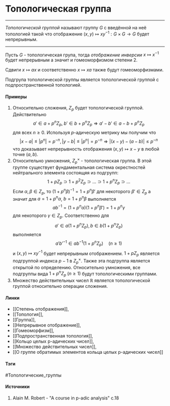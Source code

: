 # Топологическая группа
***
*Топологической группой* называют группу $G$ с введённой на неё топологией такой что отображение $(x,y)\mapsto xy^{-1}:G\times G\to G$ будет непрерывным.
***
Пусть $G$ - топологическая група, тогда *отображение инверсии* $x\mapsto x^{-1}$ будет непрерывным а значит и гомеоморфизмом степени $2$.

Сдвиги $x\mapsto ax$ и соответственно $x\mapsto xa$ также будут гомеоморфизмами. 

Подгрупа топологической группы является топологической группой с подпространственной топологией.
#### Примеры
1. Относительно сложения, $Z_{p}$ будет топологической группой. Действительно
   $$
   a'\in a+p^{n}Z_{p},\;b'\in b+p^{n}Z_{p}\Longrightarrow a'-b'\in a-b+p^{n}Z_{p}
   $$
   для всех $n\ge0$. Используя $p$-адическую метрику мы получим что
   $$
   |x-a|\le|p^{n}|=p^{-n},|y-b|\le|p^{n}|=p^{-n}\Longrightarrow|(x-y)-(a-b)|\le p^{-n}
   $$
   что доказывает непрерывность отображения $(x,y)\mapsto x-y$ в любой точке $(a,b)$.
2. Относительно умножения, $Z_{p}^{\times}$ - топологическая группа. В этой группе существует фундаментальная система окрестностей нейтрального элемента состоящяя из подгрупп:
   $$1+pZ_{p}\supset1+p^{2}Z_{p}\supset\dots\supset1+p^{n}Z_{p}\supset\dots
   $$
   Если $\alpha,\beta\in Z_{p}$, то $(1+p^{n}\beta)^{-1}=1+p^{n}\beta'$ для некоторого $\beta'\in Z_{p}$ а значит для $a=1+p^{n}\alpha$, $b=1+p^{n}\beta$ выполняется
   $$
   ab^{-1}=(1+p^{n}\alpha)(1+p^{n}\beta')=1+p^{n}\gamma
   $$
   для некоторого $\gamma\in Z_{p}$. Соответственно для 
   $$
   a'\in a(1+p^{n}Z_{p}), b\in b(1+p^{n}Z_{p})
   $$
   выполняется
   $$
   a'b'^{-1}\in ab^{-1}(1+p^{n}Z_{p})\quad(n\ge1)
   $$
   и $(x,y)\mapsto xy^{-1}$ будет непрерывным отображением. $1+pZ_{p}$ является подгруппой индекса $p-1$ в $Z_{p}^{\times}$. Также эта подгруппа является открытой по определению. Относительно умножения, все подгруппы вида $1+p^{n}Z_{p}\;(n\ge1)$ будут топологическими группами. 
3. Множество действительных чисел $\mathbb{R}$ является топологической группой относительно операции сложения.
#### Линки
- [[Степень отображения]],
- [[Топология]],
- [[Группа]],
- [[Непрерывное отображение]],
- [[Гомеоморфизм]],
- [[Подпространственная топология]],
- [[Кольцо целых p-адических чисел]],
- [[Множество действительных чисел]],
- [[О группе обратимых элементов кольца целых p-адических чисел]]
#### Тэги
 #Топологические_группы
#### Источники
1. Alain M. Robert - "A course in p-adic analysis" c.18